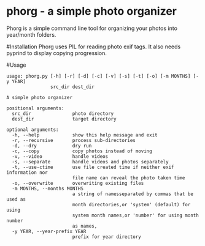 # phorg - a simple photo organizer

Phorg is a simple command line tool for organizing your photos into year/month folders. 

#Installation
Phorg uses PIL for reading photo exif tags.
It also needs pyprind to display copying progression.

#Usage

    usage: phorg.py [-h] [-r] [-d] [-c] [-v] [-s] [-t] [-o] [-m MONTHS] [-y YEAR]
                    src_dir dest_dir

    A simple photo organizer

    positional arguments:
      src_dir               photo directory
      dest_dir              target directory

    optional arguments:
      -h, --help            show this help message and exit
      -r, --recursive       process sub-directories
      -d, --dry             dry run
      -c, --copy            copy photos instead of moving
      -v, --video           handle videos
      -s, --separate        handle videos and photos separately
      -t, --use-ctime       use file created time if neither exif information nor
                            file name can reveal the photo taken time
      -o, --overwrite       overwriting existing files
      -m MONTHS, --months MONTHS
                            a string of namesseparated by commas that be used as
                            month directories,or 'system' (default) for using
                            system month names,or 'number' for using month number
                            as names,
      -y YEAR, --year-prefix YEAR
                            prefix for year directory
